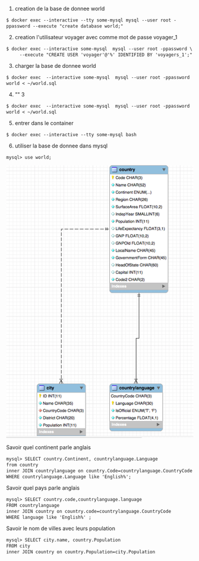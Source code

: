
1. creation de la base de donnee world
```
$ docker exec --interactive --tty some-mysql mysql --user root -ppassword --execute "create database world;"
```
2. creation l'utilisateur voyager avec comme mot de passe voyager_1
```
$ docker exec --interactive some-mysql  mysql --user root -ppassword \
     --execute "CREATE USER 'voyager'@'%' IDENTIFIED BY 'voyagers_1';"
```     
3. charger la base de donnee world
```
$ docker exec  --interactive some-mysql  mysql --user root -ppassword world < ~/world.sql
```
4. "" 3
```
$ docker exec  --interactive some-mysql  mysql --user root -ppassword world < ~/world.sql
```
5. entrer dans le container
```
$ docker exec --interactive --tty some-mysql bash
```
6. utiliser la base de donnee dans mysql
```
mysql> use world;
```
![alt tag](screenshot.png)

Savoir quel continent parle anglais
```
mysql> SELECT country.Continent, countrylanguage.Language
from country
inner JOIN countrylanguage on country.Code=countrylanguage.CountryCode
WHERE countrylanguage.Language like 'English%';
```
Savoir quel pays parle anglais
```
mysql> SELECT country.code,countrylanguage.language 
FROM countrylanguage 
inner JOIN country on country.code=countrylanguage.CountryCode
WHERE language like 'English%' ;
```
Savoir le nom de villes avec leurs population
```
mysql> SELECT city.name, country.Population
FROM city
inner JOIN country on country.Population=city.Population
```
